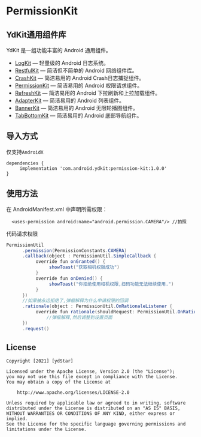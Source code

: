 # PermissionKit

## YdKit通用组件库
YdKit 是一组功能丰富的 Android 通用组件。

* [LogKit](https://github.com/ydstar/LogKit) — 轻量级的 Android 日志系统。
* [RestfulKit](https://github.com/ydstar/RestfulKit) — 简洁但不简单的 Android 网络组件库。
* [CrashKit](https://github.com/ydstar/CrashKit) — 简洁易用的 Android Crash日志捕捉组件。
* [PermissionKit](https://github.com/ydstar/PermissionKit) — 简洁易用的 Android 权限请求组件。
* [RefreshKit](https://github.com/ydstar/RefreshKit) — 简洁易用的 Android 下拉刷新和上拉加载组件。
* [AdapterKit](https://github.com/ydstar/AdapterKit) — 简洁易用的 Android 列表组件。
* [BannerKit](https://github.com/ydstar/BannerKit) — 简洁易用的 Android 无限轮播图组件。
* [TabBottomKit](https://github.com/ydstar/TabBottomKit) — 简洁易用的 Android 底部导航组件。

## 导入方式

仅支持`AndroidX`
```
dependencies {
     implementation 'com.android.ydkit:permission-kit:1.0.0'
}
```

## 使用方法
在 AndroidManifest.xml 中声明所需权限：
```
  <uses-permission android:name="android.permission.CAMERA"/> //拍照
```
代码请求权限
```java
PermissionUtil
      .permission(PermissionConstants.CAMERA)
      .callback(object : PermissionUtil.SimpleCallback {
           override fun onGranted() {
                showToast("获取相机权限成功")
           }
           override fun onDenied() {
                showToast("你拒绝使用相机权限,扫码功能无法继续使用.")
           }
      })
      //如果被永远拒绝了,弹框解释为什么申请权限的回调
      .rationale(object : PermissionUtil.OnRationaleListener {
           override fun rationale(shouldRequest: PermissionUtil.OnRationaleListener.ShouldRequest?) {
               //弹框解释,然后调整到设置页面
      })
      .request()
```

## License
```text
Copyright [2021] [ydStar]

Licensed under the Apache License, Version 2.0 (the "License");
you may not use this file except in compliance with the License.
You may obtain a copy of the License at

    http://www.apache.org/licenses/LICENSE-2.0

Unless required by applicable law or agreed to in writing, software
distributed under the License is distributed on an "AS IS" BASIS,
WITHOUT WARRANTIES OR CONDITIONS OF ANY KIND, either express or implied.
See the License for the specific language governing permissions and
limitations under the License.
```
